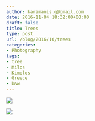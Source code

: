 ```yaml
---
author: karamanis.g@gmail.com
date: 2016-11-04 18:32:00+00:00
draft: false
title: Trees
type: post
url: /blog/2016/10/trees
categories:
- Photography
tags:
- tree
- Milos
- Kimolos
- Greece
- b&w
---
```




  
   ![](/images/2016-11-04-201610trees/20160826-DSCF2669.jpg)

  

  
   ![](/images/2016-11-04-201610trees/20160831-DSCF3390.jpg)

  


